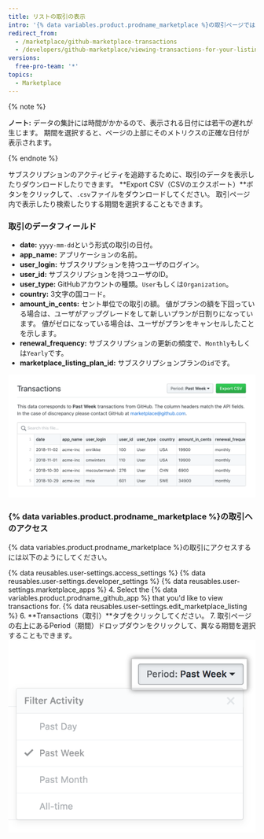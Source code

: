 ```yaml
---
title: リストの取引の表示
intro: '{% data variables.product.prodname_marketplace %}の取引ページでは、{% data variables.product.prodname_marketplace %}リストのすべての取引をダウンロードしたり表示したりできます。 You can view transactions for the past day (24 hours), week, month, or for the entire duration of time that your {% data variables.product.prodname_github_app %} has been listed.'
redirect_from:
  - /marketplace/github-marketplace-transactions
  - /developers/github-marketplace/viewing-transactions-for-your-listing
versions:
  free-pro-team: '*'
topics:
  - Marketplace
---
```


{% note %}

**ノート:** データの集計には時間がかかるので、表示される日付には若干の遅れが生じます。 期間を選択すると、ページの上部にそのメトリクスの正確な日付が表示されます。

{% endnote %}


サブスクリプションのアクティビティを追跡するために、取引のデータを表示したりダウンロードしたりできます。 **Export CSV（CSVのエクスポート）**ボタンをクリックして、`.csv`ファイルをダウンロードしてください。 取引ページ内で表示したり検索したりする期間を選択することもできます。

### 取引のデータフィールド

* **date:** `yyyy-mm-dd`という形式の取引の日付。
* **app_name:** アプリケーションの名前。
* **user_login:** サブスクリプションを持つユーザのログイン。
* **user_id:** サブスクリプションを持つユーザのID。
* **user_type:** GitHubアカウントの種類。`User`もしくは`Organization`。
* **country:** 3文字の国コード。
* **amount_in_cents:** セント単位での取引の額。 値がプランの額を下回っている場合は、ユーザがアップグレードをして新しいプランが日割りになっています。 値がゼロになっている場合は、ユーザがプランをキャンセルしたことを示します。
* **renewal_frequency:** サブスクリプションの更新の頻度で、`Monthly`もしくは`Yearly`です。
* **marketplace_listing_plan_id:** サブスクリプションプランの`id`です。

![Marketplace insights](/assets/images/marketplace/marketplace_transactions.png)

### {% data variables.product.prodname_marketplace %}の取引へのアクセス

{% data variables.product.prodname_marketplace %}の取引にアクセスするには以下のようにしてください。

{% data reusables.user-settings.access_settings %}
{% data reusables.user-settings.developer_settings %}
{% data reusables.user-settings.marketplace_apps %}
4. Select the {% data variables.product.prodname_github_app %} that you'd like to view transactions for.
{% data reusables.user-settings.edit_marketplace_listing %}
6. **Transactions（取引）**タブをクリックしてください。
7. 取引ページの右上にあるPeriod（期間）ドロップダウンをクリックして、異なる期間を選択することもできます。 ![Marketplaceの期間](/assets/images/marketplace/marketplace_insights_time_period.png)
